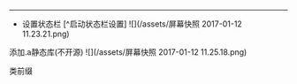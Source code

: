 *** 
- 设置状态栏 [^启动状态栏设置]
![](/assets/屏幕快照 2017-01-12 11.23.21.png)

添加.a静态库(不开源)
![](/assets/屏幕快照 2017-01-12 11.25.18.png)

类前缀
